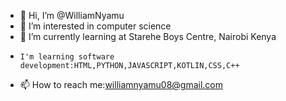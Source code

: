 - 👋 Hi, I’m @WilliamNyamu
- 👀 I’m interested in computer science
- 🌱 I’m currently learning at Starehe Boys Centre, Nairobi Kenya
-     I'm learning software development:HTML,PYTHON,JAVASCRIPT,KOTLIN,CSS,C++
- 📫 How to reach me:williamnyamu08@gmail.com

<!---
WilliamNyamu/WilliamNyamu is a ✨ special ✨ repository because its `README.md` (this file) appears on your GitHub profile.
You can click the Preview link to take a look at your changes.
--->
